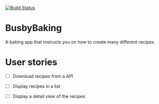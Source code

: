 [![Build Status](https://travis-ci.org/steve1rm/BusbyBaking.svg?branch=develop)](https://travis-ci.org/steve1rm/BusbyBaking)

# BusbyBaking
A baking app that instructs you on how to create many different recipes

# User stories
* [ ] Download recipes from a API
* [ ] Display recipes in a list
* [ ] Display a detail view of the recipes


